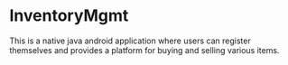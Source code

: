 # InventoryMgmt
This is a native java android application where users can register themselves and provides a platform for buying and selling various items.
